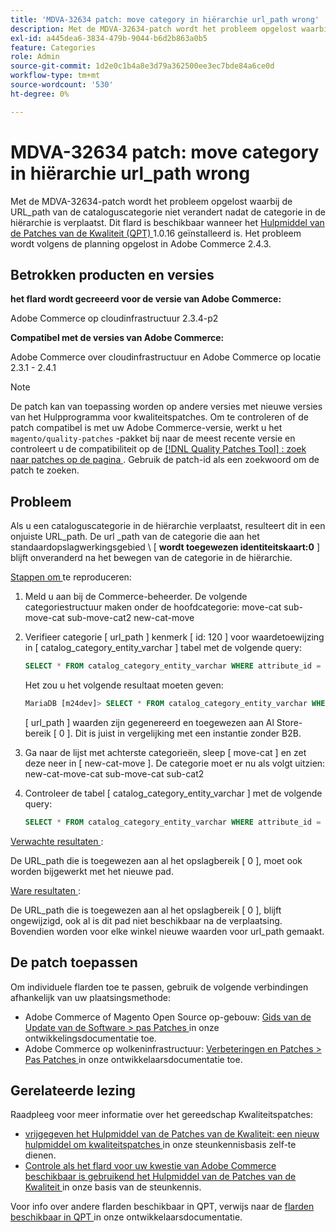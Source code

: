 ```yaml
---
title: 'MDVA-32634 patch: move category in hiërarchie url_path wrong'
description: Met de MDVA-32634-patch wordt het probleem opgelost waarbij de URL\_path van de cataloguscategorie niet verandert nadat de categorie in de hiërarchie is verplaatst. Deze patch is beschikbaar wanneer [Quality Patches Tool (QPT)] (/help/announcements/adobe-commerce-announcements/magento-quality-patches-released-new-tool-to-self-serve-quality-patches.md) 1.0.16 is geïnstalleerd. Het probleem wordt volgens de planning opgelost in Adobe Commerce 2.4.3.
exl-id: a445dea6-3834-479b-9044-b6d2b863a0b5
feature: Categories
role: Admin
source-git-commit: 1d2e0c1b4a8e3d79a362500ee3ec7bde84a6ce0d
workflow-type: tm+mt
source-wordcount: '530'
ht-degree: 0%

---
```


# MDVA-32634 patch: move category in hiërarchie url_path wrong

Met de MDVA-32634-patch wordt het probleem opgelost waarbij de URL\_path van de cataloguscategorie niet verandert nadat de categorie in de hiërarchie is verplaatst. Dit flard is beschikbaar wanneer het [ Hulpmiddel van de Patches van de Kwaliteit (QPT) ](/help/announcements/adobe-commerce-announcements/magento-quality-patches-released-new-tool-to-self-serve-quality-patches.md) 1.0.16 geïnstalleerd is. Het probleem wordt volgens de planning opgelost in Adobe Commerce 2.4.3.

## Betrokken producten en versies

**het flard wordt gecreeerd voor de versie van Adobe Commerce:**

Adobe Commerce op cloudinfrastructuur 2.3.4-p2

**Compatibel met de versies van Adobe Commerce:**

Adobe Commerce over cloudinfrastructuur en Adobe Commerce op locatie 2.3.1 - 2.4.1

>[!NOTE]
>
>De patch kan van toepassing worden op andere versies met nieuwe versies van het Hulpprogramma voor kwaliteitspatches. Om te controleren of de patch compatibel is met uw Adobe Commerce-versie, werkt u het `magento/quality-patches` -pakket bij naar de meest recente versie en controleert u de compatibiliteit op de [[!DNL Quality Patches Tool] : zoek naar patches op de pagina ](https://devdocs.magento.com/quality-patches/tool.html#patch-grid) . Gebruik de patch-id als een zoekwoord om de patch te zoeken.

## Probleem

Als u een cataloguscategorie in de hiërarchie verplaatst, resulteert dit in een onjuiste URL\_path. De url \_path van de categorie die aan het standaardopslagwerkingsgebied \ [ **wordt toegewezen identiteitskaart:0** \] blijft onveranderd na het bewegen van de categorie in de hiërarchie.

<u> Stappen om </u> te reproduceren:

1. Meld u aan bij de Commerce-beheerder. De volgende categoriestructuur maken onder de hoofdcategorie: move-cat sub-move-cat sub-move-cat2 new-cat-move
1. Verifieer categorie \[ url\_path \] kenmerk \[ id: 120 \] voor waardetoewijzing in \[ catalog\_category\_entity\_varchar \] tabel met de volgende query:

   ```sql
   SELECT * FROM catalog_category_entity_varchar WHERE attribute_id = 120 ORDER BY value_id DESC LIMIT 4;
   ```

   Het zou u het volgende resultaat moeten geven:

   ```sql
   MariaDB [m24dev]> SELECT * FROM catalog_category_entity_varchar WHERE attribute_id = 120 ORDER BY value_id DESC LIMIT 4;
   ```

   \[ url\_path \] waarden zijn gegenereerd en toegewezen aan Al Store-bereik \[ 0 \]. Dit is juist in vergelijking met een instantie zonder B2B.
1. Ga naar de lijst met achterste categorieën, sleep \[ move-cat \] en zet deze neer in \[ new-cat-move \]. De categorie moet er nu als volgt uitzien: new-cat-move-cat sub-move-cat sub-cat2
1. Controleer de tabel \[ catalog\_category\_entity\_varchar \] met de volgende query:

   ```sql
   SELECT * FROM catalog_category_entity_varchar WHERE attribute_id = 120 ORDER BY value_id DESC LIMIT 16;
   ```

<u> Verwachte resultaten </u>:

De URL\_path die is toegewezen aan al het opslagbereik \[ 0 \], moet ook worden bijgewerkt met het nieuwe pad.

<u> Ware resultaten </u>:

De URL\_path die is toegewezen aan al het opslagbereik \[ 0 \], blijft ongewijzigd, ook al is dit pad niet beschikbaar na de verplaatsing. Bovendien worden voor elke winkel nieuwe waarden voor url\_path gemaakt.

## De patch toepassen

Om individuele flarden toe te passen, gebruik de volgende verbindingen afhankelijk van uw plaatsingsmethode:

* Adobe Commerce of Magento Open Source op-gebouw: [ Gids van de Update van de Software > pas Patches ](https://devdocs.magento.com/guides/v2.4/comp-mgr/patching/mqp.html) in onze ontwikkelingsdocumentatie toe.
* Adobe Commerce op wolkeninfrastructuur: [ Verbeteringen en Patches > Pas Patches ](https://devdocs.magento.com/cloud/project/project-patch.html) in onze ontwikkelaarsdocumentatie toe.

## Gerelateerde lezing

Raadpleeg voor meer informatie over het gereedschap Kwaliteitspatches:

* [ vrijgegeven het Hulpmiddel van de Patches van de Kwaliteit: een nieuw hulpmiddel om kwaliteitspatches ](/help/announcements/adobe-commerce-announcements/magento-quality-patches-released-new-tool-to-self-serve-quality-patches.md) in onze steunkennisbasis zelf-te dienen.
* [ Controle als het flard voor uw kwestie van Adobe Commerce beschikbaar is gebruikend het Hulpmiddel van de Patches van de Kwaliteit ](/help/support-tools/patches-available-in-qpt-tool/check-patch-for-magento-issue-with-magento-quality-patches.md) in onze basis van de steunkennis.

Voor info over andere flarden beschikbaar in QPT, verwijs naar de [ flarden beschikbaar in QPT ](https://devdocs.magento.com/quality-patches/tool.html#patch-grid) in onze ontwikkelaarsdocumentatie.
